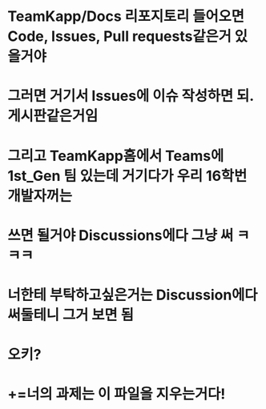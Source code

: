 # TeamKapp/Docs 리포지토리 들어오면 Code, Issues, Pull requests같은거 있을거야

# 그러면 거기서 Issues에 이슈 작성하면 되. 게시판같은거임

# 그리고 TeamKapp홈에서 Teams에 1st_Gen 팀 있는데 거기다가 우리 16학번 개발자꺼는

# 쓰면 될거야 Discussions에다 그냥 써 ㅋㅋㅋ

# 너한테 부탁하고싶은거는 Discussion에다 써둘테니 그거 보면 됨

# 오키?

# +=너의 과제는 이 파일을 지우는거다!